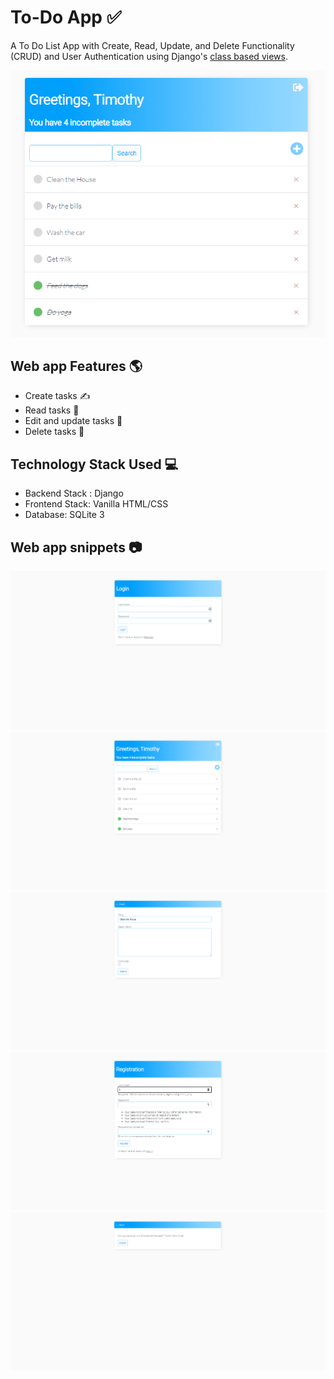 # To-Do App ✅
A To Do List App with Create, Read, Update, and Delete Functionality (CRUD) and User Authentication using Django's [class based views](https://www.dennisivy.com/post/django-class-based-views/).



![](todo_list/base/static/assets/6.PNG)


## Web app Features 🌎
* Create tasks ✍
* Read tasks 📖
* Edit and update tasks 📝
* Delete tasks 🧨


## Technology Stack Used 💻

<ul>
    <li>Backend Stack : Django</li>
    <li>Frontend Stack: Vanilla HTML/CSS</li>
    <li>Database: SQLite 3</li>
</ul>

## Web app snippets 📷
![](todo_list/base/static/assets/1.PNG)
![](todo_list/base/static/assets/2.PNG)
![](todo_list/base/static/assets/3.PNG)
![](todo_list/base/static/assets/4.PNG)
![](todo_list/base/static/assets/5.PNG)


